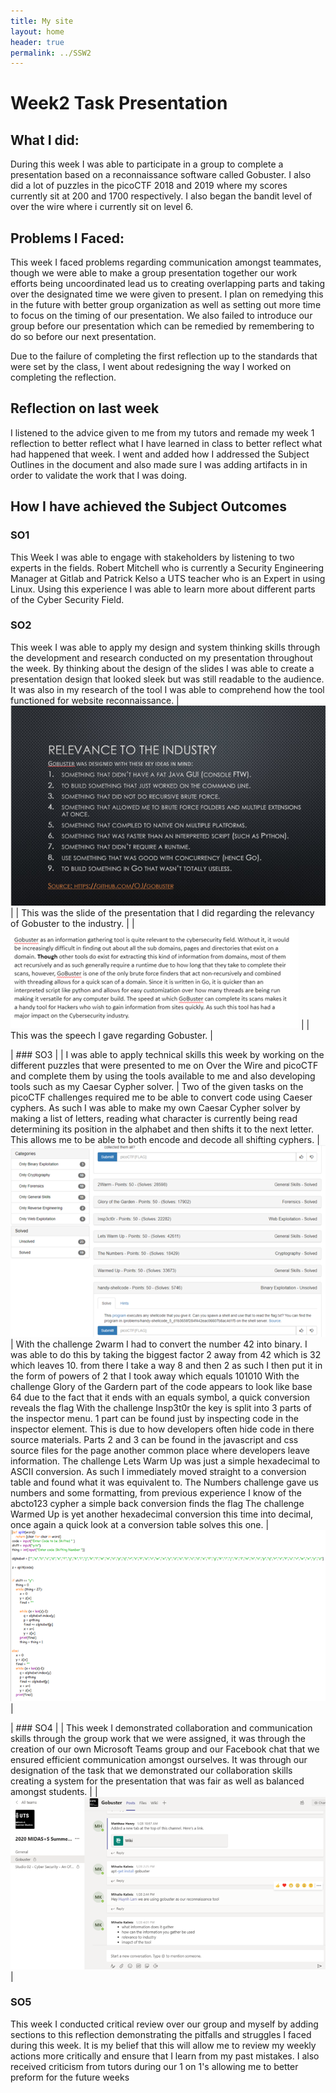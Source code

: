 ```yaml
---
title: My site
layout: home
header: true
permalink: ../SSW2
---
```



# Week2 Task Presentation


## What I did:
During this week I was able to participate in a group to complete a presentation based on a reconnaissance software called Gobuster. I also did a lot of puzzles in the picoCTF 2018 and 2019 where my scores currently sit at 200 and 1700 respectively. I also began the bandit level of over the wire where i currently sit on level 6.


 


## Problems I Faced:
This week I faced problems regarding communication amongst teammates, though we were able to make a group presentation together our work efforts being uncoordinated lead us to creating overlapping parts and taking over the designated time we were given to present. I plan on remedying this in the future with better group organization as well as setting out more time to focus on the timing of our presentation. We also failed to introduce our group before our presentation which can be remedied by remembering to do so before our next presentation.

Due to the failure of completing the first reflection up to the standards that were set by the class, I  went about redesigning the way I worked on completing the reflection.

## Reflection on last week
I listened to the advice given to me from my tutors and remade my week 1 reflection to better reflect what I have learned in class to better reflect what had happened that week. I went and added how I addressed the Subject Outlines in the document and also made sure I was adding artifacts in in order to validate the work that I was doing.

## How I have achieved the Subject Outcomes

### SO1
This Week I was able to engage with stakeholders by listening to two experts in the fields. Robert Mitchell who is currently a Security Engineering Manager at Gitlab and Patrick Kelso a UTS teacher who is an Expert in using Linux. Using this experience I was able to learn more about different parts of the Cyber Security Field.
### SO2
This week I was able to apply my design and system thinking skills through the development and research conducted on my presentation throughout the week. By thinking about the design of the slides I was able to create a presentation design that looked sleek but was still readable to the audience. It was also in my research of the tool I was able to comprehend how the tool functioned for website reconnaissance.
| ![Gobuster Presentation](/assets/Gobuster2.png) |
| This was the slide of the presentation that I did regarding the relevancy of Gobuster to the industry. |
| ![Gobuster Speech](/assets/Gobuster.png) |
| This was the speech I gave regarding Gobuster. |

| ### SO3 |
| I was able to apply technical skills this week by working on the different puzzles that were presented to me on Over the Wire and picoCTF and complete them by using the tools available to me and also developing tools such as my Caesar Cypher solver. |
Two of the given tasks on the picoCTF challenges required me to be able to convert code using Caeser cyphers. As such I was able to make my own Caesar Cypher solver by making a list of letters, reading what character is currently being read determining its position in the alphabet and then shifts it to the next letter.  This allows me to be able to both encode and decode all shifting cyphers.
| ![Pico CTF challenges](/assets/picoCTF.png)  |
With the challenge 2warm I had to convert the number 42 into binary. I was able to do this by taking the biggest factor 2 away from 42 which is 32 which leaves 10. from there I take a way 8 and then 2 as such I then put it in the form of powers of 2 that I took away which equals 101010
With the challenge Glory of the Gardern part of the code appears to look like base 64 due to the fact that it ends with an equals symbol, a quick conversion reveals the flag
With the challenge Insp3t0r the key is split into 3 parts of the inspector menu. 1 part can be found just by inspecting code in the inspector element. This is due to how developers often hide code in there source materials. Parts 2 and 3 can be found in the javascript and css source files for the page another common place where developers leave information.
The challenge Lets Warm Up was just a simple hexadecimal to ASCII conversion. As such I immediately moved straight to a conversion table and found what it was equivalent to.
The Numbers challenge gave us numbers and some formatting, from previous experience I know of the abcto123 cypher a simple back conversion finds the flag
The challenge Warmed Up is yet another hexadecimal conversion this time into decimal, once again a quick look at a conversion table solves this one.
| ![Python](/assets/python1.png) |

| ### SO4 |
| This week I demonstrated collaboration and communication skills through the group work that we were assigned, it was through the creation of our own Microsoft Teams group and our Facebook chat that we ensured efficient communication amongst ourselves. It was through our designation of the task that we demonstrated our collaboration skills creating a system for the presentation that was fair as well as balanced amongst students. |
| ![Our Gobuster Group](/assets/Gobuster3.png) |

### SO5
This week I conducted critical review over our group and myself by adding sections to this reflection demonstrating the pitfalls and struggles I faced during this week. It is my belief that this will allow me to review my weekly actions more critically and ensure that I learn from my past mistakes. I also received criticism from tutors during our 1 on 1's allowing me to better preform for the future weeks


